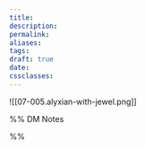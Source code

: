 ```yaml
---
title: 
description: 
permalink: 
aliases: 
tags: 
draft: true
date: 
cssclasses:
---
```

![[07-005.alyxian-with-jewel.png]] 


%% DM Notes



%%
